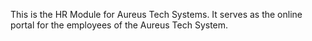 This is the HR Module for Aureus Tech Systems.
It serves as the online portal for the employees of the Aureus Tech System.

